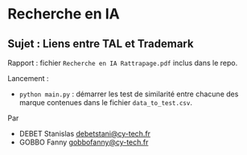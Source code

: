 # Recherche en IA
## Sujet : Liens entre TAL et Trademark

Rapport : fichier `Recherche en IA Rattrapage.pdf` inclus dans le repo.

Lancement :
- `python main.py` : démarrer les test de similarité entre chacune des marque contenues dans le fichier `data_to_test.csv`.

Par
- DEBET Stanislas debetstani@cy-tech.fr
- GOBBO Fanny gobbofanny@cy-tech.fr
